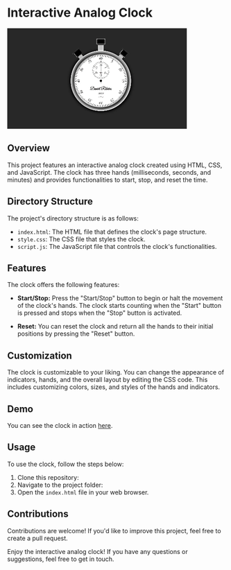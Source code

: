# Interactive Analog Clock

![Analog Clock](demo.gif)

## Overview

This project features an interactive analog clock created using HTML, CSS, and JavaScript. The clock has three hands (milliseconds, seconds, and minutes) and provides functionalities to start, stop, and reset the time.

## Directory Structure

The project's directory structure is as follows:

- `index.html`: The HTML file that defines the clock's page structure.
- `style.css`: The CSS file that styles the clock.
- `script.js`: The JavaScript file that controls the clock's functionalities.

## Features

The clock offers the following features:

- **Start/Stop:** Press the "Start/Stop" button to begin or halt the movement of the clock's hands. The clock starts counting when the "Start" button is pressed and stops when the "Stop" button is activated.

- **Reset:** You can reset the clock and return all the hands to their initial positions by pressing the "Reset" button.

## Customization

The clock is customizable to your liking. You can change the appearance of indicators, hands, and the overall layout by editing the CSS code. This includes customizing colors, sizes, and styles of the hands and indicators.

## Demo

You can see the clock in action [here](https://danieldribeiro.github.io/analog-timer/).

## Usage

To use the clock, follow the steps below:

1. Clone this repository:
2. Navigate to the project folder:
3. Open the `index.html` file in your web browser.

## Contributions

Contributions are welcome! If you'd like to improve this project, feel free to create a pull request.


Enjoy the interactive analog clock! If you have any questions or suggestions, feel free to get in touch.
